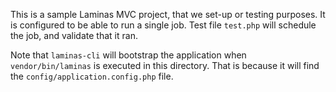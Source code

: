 This is a sample Laminas MVC project, that we set-up or testing purposes. It is configured to be able to run a single
job. Test file `test.php` will schedule the job, and validate that it ran.

Note that `laminas-cli` will bootstrap the application when `vendor/bin/laminas` is executed in this
directory. That is because it will find the `config/application.config.php` file.
